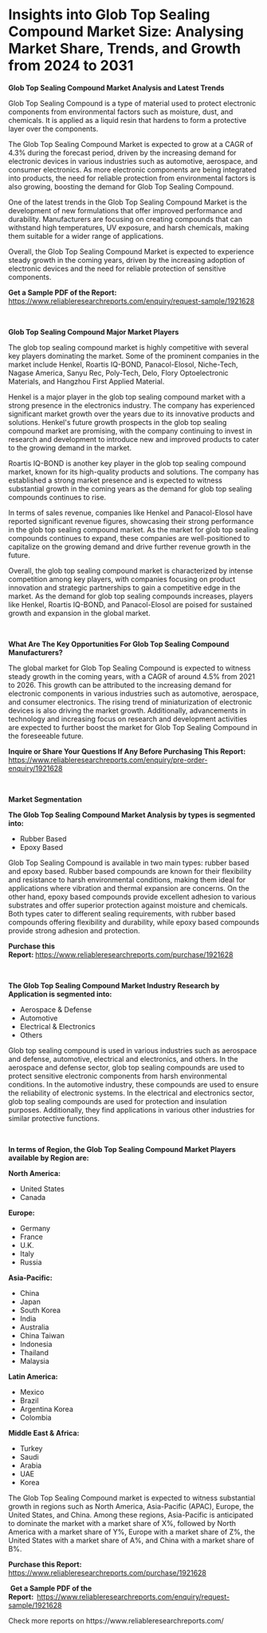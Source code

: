 <p><h1>Insights into Glob Top Sealing Compound Market Size: Analysing Market Share, Trends, and Growth from 2024 to 2031</h1></p><p><strong>Glob Top Sealing Compound Market Analysis and Latest Trends</strong></p>
<p><p>Glob Top Sealing Compound is a type of material used to protect electronic components from environmental factors such as moisture, dust, and chemicals. It is applied as a liquid resin that hardens to form a protective layer over the components.</p><p>The Glob Top Sealing Compound Market is expected to grow at a CAGR of 4.3% during the forecast period, driven by the increasing demand for electronic devices in various industries such as automotive, aerospace, and consumer electronics. As more electronic components are being integrated into products, the need for reliable protection from environmental factors is also growing, boosting the demand for Glob Top Sealing Compound.</p><p>One of the latest trends in the Glob Top Sealing Compound Market is the development of new formulations that offer improved performance and durability. Manufacturers are focusing on creating compounds that can withstand high temperatures, UV exposure, and harsh chemicals, making them suitable for a wider range of applications.</p><p>Overall, the Glob Top Sealing Compound Market is expected to experience steady growth in the coming years, driven by the increasing adoption of electronic devices and the need for reliable protection of sensitive components.</p></p>
<p><strong>Get a Sample PDF of the Report:&nbsp;</strong> <a href="https://www.reliableresearchreports.com/enquiry/request-sample/1921628">https://www.reliableresearchreports.com/enquiry/request-sample/1921628</a></p>
<p>&nbsp;</p>
<p><strong>Glob Top Sealing Compound Major Market Players</strong></p>
<p><p>The glob top sealing compound market is highly competitive with several key players dominating the market. Some of the prominent companies in the market include Henkel, Roartis IQ-BOND, Panacol-Elosol, Niche-Tech, Nagase America, Sanyu Rec, Poly-Tech, Delo, Flory Optoelectronic Materials, and Hangzhou First Applied Material.</p><p>Henkel is a major player in the glob top sealing compound market with a strong presence in the electronics industry. The company has experienced significant market growth over the years due to its innovative products and solutions. Henkel's future growth prospects in the glob top sealing compound market are promising, with the company continuing to invest in research and development to introduce new and improved products to cater to the growing demand in the market.</p><p>Roartis IQ-BOND is another key player in the glob top sealing compound market, known for its high-quality products and solutions. The company has established a strong market presence and is expected to witness substantial growth in the coming years as the demand for glob top sealing compounds continues to rise.</p><p>In terms of sales revenue, companies like Henkel and Panacol-Elosol have reported significant revenue figures, showcasing their strong performance in the glob top sealing compound market. As the market for glob top sealing compounds continues to expand, these companies are well-positioned to capitalize on the growing demand and drive further revenue growth in the future.</p><p>Overall, the glob top sealing compound market is characterized by intense competition among key players, with companies focusing on product innovation and strategic partnerships to gain a competitive edge in the market. As the demand for glob top sealing compounds increases, players like Henkel, Roartis IQ-BOND, and Panacol-Elosol are poised for sustained growth and expansion in the global market.</p></p>
<p>&nbsp;</p>
<p><strong>What Are The Key Opportunities For Glob Top Sealing Compound Manufacturers?</strong></p>
<p><p>The global market for Glob Top Sealing Compound is expected to witness steady growth in the coming years, with a CAGR of around 4.5% from 2021 to 2026. This growth can be attributed to the increasing demand for electronic components in various industries such as automotive, aerospace, and consumer electronics. The rising trend of miniaturization of electronic devices is also driving the market growth. Additionally, advancements in technology and increasing focus on research and development activities are expected to further boost the market for Glob Top Sealing Compound in the foreseeable future.</p></p>
<p><strong>Inquire or Share Your Questions If Any Before Purchasing This Report:</strong> <a href="https://www.reliableresearchreports.com/enquiry/pre-order-enquiry/1921628">https://www.reliableresearchreports.com/enquiry/pre-order-enquiry/1921628</a></p>
<p>&nbsp;</p>
<p><strong>Market Segmentation</strong></p>
<p><strong>The Glob Top Sealing Compound Market Analysis by types is segmented into:</strong></p>
<p><ul><li>Rubber Based</li><li>Epoxy Based</li></ul></p>
<p><p>Glob Top Sealing Compound is available in two main types: rubber based and epoxy based. Rubber based compounds are known for their flexibility and resistance to harsh environmental conditions, making them ideal for applications where vibration and thermal expansion are concerns. On the other hand, epoxy based compounds provide excellent adhesion to various substrates and offer superior protection against moisture and chemicals. Both types cater to different sealing requirements, with rubber based compounds offering flexibility and durability, while epoxy based compounds provide strong adhesion and protection.</p></p>
<p><strong>Purchase this Report:&nbsp;</strong><a href="https://www.reliableresearchreports.com/purchase/1921628">https://www.reliableresearchreports.com/purchase/1921628</a></p>
<p>&nbsp;</p>
<p><strong>The Glob Top Sealing Compound Market Industry Research by Application is segmented into:</strong></p>
<p><ul><li>Aerospace & Defense</li><li>Automotive</li><li>Electrical & Electronics</li><li>Others</li></ul></p>
<p><p>Glob top sealing compound is used in various industries such as aerospace and defense, automotive, electrical and electronics, and others. In the aerospace and defense sector, glob top sealing compounds are used to protect sensitive electronic components from harsh environmental conditions. In the automotive industry, these compounds are used to ensure the reliability of electronic systems. In the electrical and electronics sector, glob top sealing compounds are used for protection and insulation purposes. Additionally, they find applications in various other industries for similar protective functions.</p></p>
<p>&nbsp;</p>
<p><strong>In terms of Region, the Glob Top Sealing Compound Market Players available by Region are:</strong></p>
<p>
    <p> <strong> North America: </strong>
        <ul>
            <li>United States</li>
            <li>Canada</li>
        </ul>
        </p> 
    <p> <strong> Europe: </strong>
        <ul>
            <li>Germany</li>
            <li>France</li>
            <li>U.K.</li>
            <li>Italy</li>
            <li>Russia</li>
        </ul>
        </p> 
    <p> <strong> Asia-Pacific: </strong>
        <ul>
            <li>China</li>
            <li>Japan</li>
            <li>South Korea</li>
            <li>India</li>
            <li>Australia</li>
            <li>China Taiwan</li>
            <li>Indonesia</li>
            <li>Thailand</li>
            <li>Malaysia</li>
        </ul>
        </p> 
    <p> <strong> Latin America: </strong>
        <ul>
            <li>Mexico</li>
            <li>Brazil</li>
            <li>Argentina Korea</li>
            <li>Colombia</li>
        </ul>
        </p> 
    <p> <strong> Middle East & Africa: </strong>
        <ul>
            <li>Turkey</li>
            <li>Saudi</li>
            <li>Arabia</li>
            <li>UAE</li>
            <li>Korea</li>
        </ul>
    </p>
    </p>
<p><p>The Glob Top Sealing Compound market is expected to witness substantial growth in regions such as North America, Asia-Pacific (APAC), Europe, the United States, and China. Among these regions, Asia-Pacific is anticipated to dominate the market with a market share of X%, followed by North America with a market share of Y%, Europe with a market share of Z%, the United States with a market share of A%, and China with a market share of B%.</p></p>
<p><strong>Purchase this Report: </strong><a href="https://www.reliableresearchreports.com/purchase/1921628">https://www.reliableresearchreports.com/purchase/1921628</a></p>
<p>&nbsp;<strong>Get a Sample PDF of the Report:&nbsp;&nbsp;</strong><a href="https://www.reliableresearchreports.com/enquiry/request-sample/1921628">https://www.reliableresearchreports.com/enquiry/request-sample/1921628</a></p>
<p><strong></strong></p>
<p>Check more reports on https://www.reliableresearchreports.com/</p>